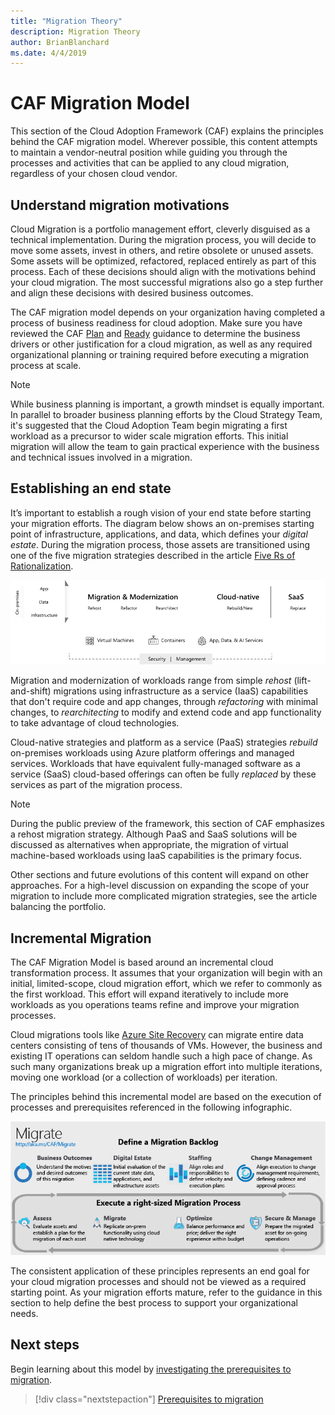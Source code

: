 ```yaml
---
title: "Migration Theory"
description: Migration Theory
author: BrianBlanchard
ms.date: 4/4/2019
---
```


# CAF Migration Model

This section of the Cloud Adoption Framework (CAF) explains the principles behind the CAF migration model. Wherever possible, this content attempts to maintain a vendor-neutral position while guiding you through the processes and activities that can be applied to any cloud migration, regardless of your chosen cloud vendor.

## Understand migration motivations

Cloud Migration is a portfolio management effort, cleverly disguised as a technical implementation. During the migration process, you will decide to move some assets, invest in others, and retire obsolete or unused assets. Some assets will be optimized, refactored, replaced entirely as part of this process. Each of these decisions should align with the motivations behind your cloud migration. The most successful migrations also go a step further and align these decisions with desired business outcomes.

The CAF migration model depends on your organization having completed a process of business readiness for cloud adoption. Make sure you have reviewed the CAF [Plan](../../business-strategy/overview.md) and [Ready](../../ready/overview.md) guidance to determine the business drivers or other justification for a cloud migration, as well as any required organizational planning or training required before executing a migration process at scale.

> [!NOTE]
> While business planning is important, a growth mindset is equally important. In parallel to broader business planning efforts by the Cloud Strategy Team, it's suggested that the Cloud Adoption Team begin migrating a first workload as a precursor to wider scale migration efforts. This initial migration will allow the team to gain practical experience with the business and technical issues involved in a migration.

## Establishing an end state

It’s important to establish a rough vision of your end state before starting your migration efforts. The diagram below shows an on-premises starting point of infrastructure, applications, and data, which defines your *digital estate*. During the migration process, those assets are transitioned using one of the five migration strategies described in the article [Five Rs of Rationalization](../../digital-estate/5-rs-of-rationalization.md).

![Infographic of the migration options](../../_images/migration/migration-options.png)

Migration and modernization of workloads range from simple *rehost* (lift-and-shift) migrations using infrastructure as a service (IaaS) capabilities that don't require code and app changes, through *refactoring* with minimal changes, to *rearchitecting* to modify and extend code and app functionality to take advantage of cloud technologies.

Cloud-native strategies and platform as a service (PaaS) strategies *rebuild* on-premises workloads using Azure platform offerings and managed services. Workloads that have equivalent fully-managed software as a service (SaaS) cloud-based offerings can often be fully *replaced* by these services as part of the migration process.

> [!NOTE]
> During the public preview of the framework, this section of CAF emphasizes a rehost migration strategy. Although PaaS and SaaS solutions will be discussed as alternatives when appropriate, the migration of virtual machine-based workloads using IaaS capabilities is the primary focus.
>
> Other sections and future evolutions of this content will expand on other approaches. For a high-level discussion on expanding the scope of your migration to include more complicated migration strategies, see the article balancing the portfolio.

## Incremental Migration

The CAF Migration Model is based around an incremental cloud transformation process. It assumes that your organization will begin with an initial, limited-scope, cloud migration effort, which we refer to commonly as the first workload. This effort will expand iteratively to include more workloads as you operations teams refine and improve your migration processes.

Cloud migrations tools like [Azure Site Recovery](/azure/site-recovery/site-recovery-overview) can migrate entire data centers consisting of tens of thousands of VMs. However, the business and existing IT operations can seldom handle such a high pace of change. As such many organizations break up a migration effort into multiple iterations, moving one workload (or a collection of workloads) per iteration.

The principles behind this incremental model are based on the execution of processes and prerequisites referenced in the following infographic.

![CAF Migration Model](../../_images/operational-transformation-migrate.png)

The consistent application of these principles represents an end goal for your cloud migration processes and should not be viewed as a required starting point. As your migration efforts mature, refer to the guidance in this section to help define the best process to support your organizational needs.

## Next steps

Begin learning about this model by [investigating the prerequisites to migration](./prerequisites/index.md).

> [!div class="nextstepaction"]
> [Prerequisites to migration](./prerequisites/index.md)